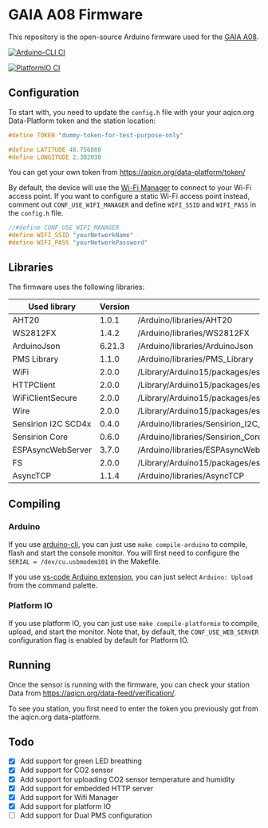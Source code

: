 # GAIA A08 Firmware

This repository is the open-source Arduino firmware used for the
[GAIA A08](https://aqicn.org/gaia/a08/).

[![Arduino-CLI CI](https://github.com/aqicn/gaia-a08-arduino/actions/workflows/compile-arduino.yml/badge.svg)](https://github.com/aqicn/gaia-a08-arduino/actions/workflows/compile-arduino.yml)

[![PlatformIO CI](https://github.com/aqicn/gaia-a08-arduino/actions/workflows/compile-platformio.yml/badge.svg)](https://github.com/aqicn/gaia-a08-arduino/actions/workflows/compile-platformio.yml)

## Configuration

To start with, you need to update the `config.h` file with your your aqicn.org
Data-Platform token and the station location:

```C
#define TOKEN "dummy-token-for-test-purpose-only"

#define LATITUDE 48.756080
#define LONGITUDE 2.302038
```

You can get your own token from https://aqicn.org/data-platform/token/

By default, the device will use the
[Wi-Fi Manager](https://github.com/tzapu/WiFiManager) to connect to your Wi-Fi
access point. If you want to configure a static Wi-Fi access point instead,
comment out `CONF_USE_WIFI_MANAGER` and define `WIFI_SSID` and `WIFI_PASS` in
the `config.h` file.

```C
//#define CONF_USE_WIFI_MANAGER
#define WIFI_SSID "yourNetworkName" 
#define WIFI_PASS "yourNetworkPassword"
```

## Libraries

The firmware uses the following libraries:

| Used library        | Version | Path                                                                               |
| ------------------- | ------- | ---------------------------------------------------------------------------------- |
| AHT20               | 1.0.1   | /Arduino/libraries/AHT20                                                           |
| WS2812FX            | 1.4.2   | /Arduino/libraries/WS2812FX                                                        |
| ArduinoJson         | 6.21.3  | /Arduino/libraries/ArduinoJson                                                     |
| PMS Library         | 1.1.0   | /Arduino/libraries/PMS_Library                                                     |
| WiFi                | 2.0.0   | /Library/Arduino15/packages/esp32/hardware/esp32/2.0.11/libraries/WiFi             |
| HTTPClient          | 2.0.0   | /Library/Arduino15/packages/esp32/hardware/esp32/2.0.11/libraries/HTTPClient       |
| WiFiClientSecure    | 2.0.0   | /Library/Arduino15/packages/esp32/hardware/esp32/2.0.11/libraries/WiFiClientSecure |
| Wire                | 2.0.0   | /Library/Arduino15/packages/esp32/hardware/esp32/2.0.11/libraries/Wire             |
| Sensirion I2C SCD4x | 0.4.0   | /Arduino/libraries/Sensirion_I2C_SCD4x                                             |
| Sensirion Core      | 0.6.0   | /Arduino/libraries/Sensirion_Core                                                  |
| ESPAsyncWebServer   | 3.7.0   | /Arduino/libraries/ESPAsyncWebServer                                               
| FS                  | 2.0.0   | /Library/Arduino15/packages/esp32/hardware/esp32/2.0.11/libraries/FS               |
| AsyncTCP            | 1.1.4   | /Arduino/libraries/AsyncTCP                                                        |

## Compiling

### Arduino

If you use [arduino-cli](https://arduino.github.io/arduino-cli/), you can just
use `make compile-arduino` to compile, flash and start the console monitor. You
will first need to configure the `SERIAL = /dev/cu.usbmodem101` in the Makefile.

If you use
[vs-code Arduino extension](https://marketplace.visualstudio.com/items?itemName=vsciot-vscode.vscode-arduino),
you can just select `Arduino: Upload` from the command palette.

### Platform IO

If you use platform IO, you can just use `make compile-platformio` to compile,
upload, and start the monitor. Note that, by default, the `CONF_USE_WEB_SERVER`
configuration flag is enabled by default for Platform IO.

## Running

Once the sensor is running with the firmware, you can check your station Data
from https://aqicn.org/data-feed/verification/.

To see you station, you first need to enter the token you previously got from
the aqicn.org data-platform.

## Todo

- [x] Add support for green LED breathing
- [x] Add support for CO2 sensor
- [x] Add support for uploading CO2 sensor temperature and humidity
- [x] Add support for embedded HTTP server
- [x] Add support for Wifi Manager
- [x] Add support for platform IO
- [ ] Add support for Dual PMS configuration
